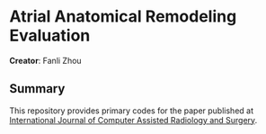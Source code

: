 # Atrial Anatomical Remodeling Evaluation

**Creator**: Fanli Zhou

## Summary

This repository provides primary codes for the paper published at [International Journal of Computer Assisted Radiology and Surgery](https://link.springer.com/article/10.1007/s11548-022-02776-z).